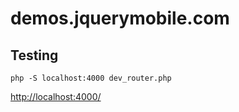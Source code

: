# demos.jquerymobile.com

## Testing

```
php -S localhost:4000 dev_router.php
```

<http://localhost:4000/>
